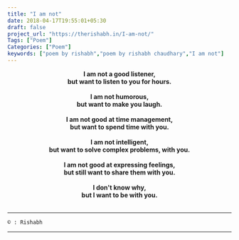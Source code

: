 ```yaml
---
title: "I am not"
date: 2018-04-17T19:55:01+05:30
draft: false
project_url: "https://therishabh.in/I-am-not/"
Tags: ["Poem"]
Categories: ["Poem"]
keywords: ["poem by rishabh","poem by rishabh chaudhary","I am not"]
---
```



<center><b>
I am not a good listener,<br>
but want to listen to you for hours.<br><br>
I am not humorous,<br>
but want to make you laugh.<br><br>
I am not good at time management,<br>
but want to spend time with you.<br><br>
I am not intelligent,<br>
but want to solve complex problems, with you.<br><br>
I am not good at expressing feelings,<br>
but still want to share them with you.<br><br>
I don't know why,<br>
but I want to be with you.<br><br>
</b></center>

___________________________________________
```
© : Rishabh
```

___________________________________________
